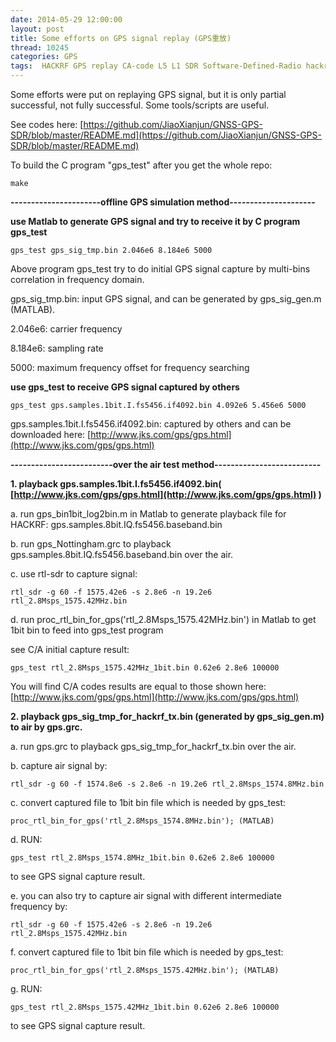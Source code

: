 ```yaml
---
date: 2014-05-29 12:00:00
layout: post
title: Some efforts on GPS signal replay (GPS重放)
thread: 10245
categories: GPS
tags:  HACKRF GPS replay CA-code L5 L1 SDR Software-Defined-Radio hackrf_transfer rtl-sdr rtl2832
---
```


Some efforts were put on replaying GPS signal, but it is only partial successful, not fully successful. Some tools/scripts are useful.

See codes here: [https://github.com/JiaoXianjun/GNSS-GPS-SDR/blob/master/README.md](https://github.com/JiaoXianjun/GNSS-GPS-SDR/blob/master/README.md)

To build the C program "gps_test" after you get the whole repo:

    make

**----------------------offline GPS simulation method---------------------**

**use Matlab to generate GPS signal and try to receive it by C program gps_test**

    gps_test gps_sig_tmp.bin 2.046e6 8.184e6 5000

Above program gps_test try to do initial GPS signal capture by multi-bins correlation in frequency domain.

gps_sig_tmp.bin: input GPS signal, and can be generated by gps_sig_gen.m (MATLAB).

2.046e6: carrier frequency

8.184e6: sampling rate

5000: maximum frequency offset for frequency searching

**use gps_test to receive GPS signal captured by others**

    gps_test gps.samples.1bit.I.fs5456.if4092.bin 4.092e6 5.456e6 5000

gps.samples.1bit.I.fs5456.if4092.bin: captured by others and can be downloaded here: [http://www.jks.com/gps/gps.html](http://www.jks.com/gps/gps.html)

**-------------------------over the air test method--------------------------**

**1. playback gps.samples.1bit.I.fs5456.if4092.bin( [http://www.jks.com/gps/gps.html](http://www.jks.com/gps/gps.html) )**

a. run gps_bin1bit_log2bin.m in Matlab to generate playback file for HACKRF: gps.samples.8bit.IQ.fs5456.baseband.bin

b. run gps_Nottingham.grc to playback gps.samples.8bit.IQ.fs5456.baseband.bin over the air.

c. use rtl-sdr to capture signal: 

    rtl_sdr -g 60 -f 1575.42e6 -s 2.8e6 -n 19.2e6 rtl_2.8Msps_1575.42MHz.bin

d. run proc_rtl_bin_for_gps('rtl_2.8Msps_1575.42MHz.bin') in Matlab to get 1bit bin to feed into gps_test program

see C/A initial capture result: 

    gps_test rtl_2.8Msps_1575.42MHz_1bit.bin 0.62e6 2.8e6 100000

You will find C/A codes results are equal to those shown here: [http://www.jks.com/gps/gps.html](http://www.jks.com/gps/gps.html)

**2. playback gps_sig_tmp_for_hackrf_tx.bin (generated by gps_sig_gen.m) to air by gps.grc.**

a. run gps.grc to playback gps_sig_tmp_for_hackrf_tx.bin over the air.

b. capture air signal by:

    rtl_sdr -g 60 -f 1574.8e6 -s 2.8e6 -n 19.2e6 rtl_2.8Msps_1574.8MHz.bin

c. convert captured file to 1bit bin file which is needed by gps_test:

    proc_rtl_bin_for_gps('rtl_2.8Msps_1574.8MHz.bin'); (MATLAB)

d. RUN: 

    gps_test rtl_2.8Msps_1574.8MHz_1bit.bin 0.62e6 2.8e6 100000

to see GPS signal capture result.

e. you can also try to capture air signal with different intermediate frequency by:

    rtl_sdr -g 60 -f 1575.42e6 -s 2.8e6 -n 19.2e6 rtl_2.8Msps_1575.42MHz.bin

f. convert captured file to 1bit bin file which is needed by gps_test:

    proc_rtl_bin_for_gps('rtl_2.8Msps_1575.42MHz.bin'); (MATLAB)

g. RUN: 

    gps_test rtl_2.8Msps_1575.42MHz_1bit.bin 0.62e6 2.8e6 100000
    
to see GPS signal capture result.
